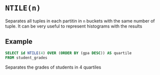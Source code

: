 # `NTILE(n)`
Separates all tuples in each partitin in `n` buckets with the same number of tuple. It can be very useful to represent histograms with the results

## Example
```sql
SELECT id NTILE(4) OVER (ORDER BY (gpa DESC)) AS quartile
FROM student_grades
```

Separates the grades of students in 4 quartiles
